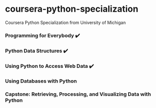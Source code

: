 # coursera-python-specialization
Coursera Python Specialization from University of Michigan

### Programming for Everybody  :heavy_check_mark:


### Python Data Structures  :heavy_check_mark: 
 


### Using Python to Access Web Data  :heavy_check_mark: 


### Using Databases with Python 


### Capstone: Retrieving, Processing, and Visualizing Data with Python    
